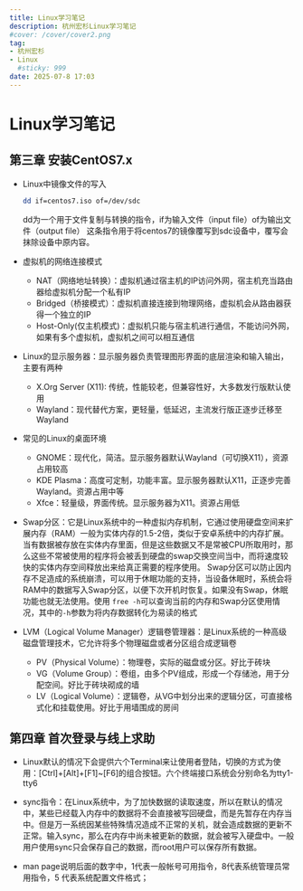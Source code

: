 ```yaml
---
title: Linux学习笔记
description: 杭州宏杉Linux学习笔记
#cover: /cover/cover2.png
tag:
- 杭州宏杉
- Linux
  #sticky: 999
date: 2025-07-8 17:03
---
```


# Linux学习笔记

## 第三章 安装CentOS7.x

* Linux中镜像文件的写入
  
  ```sh
  dd if=centos7.iso of=/dev/sdc
  ```

  dd为一个用于文件复制与转换的指令，if为输入文件（input file）of为输出文件（output file）
  这条指令用于将centos7的镜像覆写到sdc设备中，覆写会抹除设备中原内容。

* 虚拟机的网络连接模式
  * NAT（网络地址转换）：虚拟机通过宿主机的IP访问外网，宿主机充当路由器给虚拟机分配一个私有IP
  * Bridged（桥接模式）：虚拟机直接连接到物理网络，虚拟机会从路由器获得一个独立的IP
  * Host-Only(仅主机模式)：虚拟机只能与宿主机进行通信，不能访问外网，如果有多个虚拟机，虚拟机之间可以相互通信

* Linux的显示服务器：显示服务器负责管理图形界面的底层渲染和输入输出，主要有两种
  * X.Org Server (X11): 传统，性能较老，但兼容性好，大多数发行版默认使用
  * Wayland：现代替代方案，更轻量，低延迟，主流发行版正逐步迁移至Wayland
  
* 常见的Linux的桌面环境
  * GNOME：现代化，简洁。显示服务器默认Wayland（可切换X11），资源占用较高
  * KDE Plasma：高度可定制，功能丰富。显示服务器默认X11，正逐步完善Wayland。资源占用中等
  * Xfce：轻量级，界面传统。显示服务器为X11。资源占用低

* Swap分区：它是Linux系统中的一种虚拟内存机制，它通过使用硬盘空间来扩展内存（RAM）一般为实体内存的1.5-2倍，类似于安卓系统中的内存扩展。当有数据被存放在实体内存里面，但是这些数据又不是常被CPU所取用时，那么这些不常被使用的程序将会被丢到硬盘的swap交换空间当中，而将速度较快的实体内存空间释放出来给真正需要的程序使用。 Swap分区可以防止因内存不足造成的系统崩溃，可以用于休眠功能的支持，当设备休眠时，系统会将RAM中的数据写入Swap分区，以便下次开机时恢复。如果没有Swap，休眠功能也就无法使用。使用 `free -h`可以查询当前的内存和Swap分区使用情况，其中的`-h`参数为将内存数据转化为易读的格式
  
* LVM（Logical Volume Manager）逻辑卷管理器：是Linux系统的一种高级磁盘管理技术，它允许将多个物理磁盘或者分区组合成逻辑卷
  * PV（Physical Volume）：物理卷，实际的磁盘或分区。好比于砖块
  * VG（Volume Group）：卷组，由多个PV组成，形成一个存储池，用于分配空间。好比于砖块砌成的墙
  * LV（Logical Volume）：逻辑卷，从VG中划分出来的逻辑分区，可直接格式化和挂载使用。好比于用墙围成的房间
  
## 第四章 首次登录与线上求助

* Linux默认的情况下会提供六个Terminal来让使用者登陆，切换的方式为使用：[Ctrl]+[Alt]+[F1]~[F6]的组合按钮。六个终端接口系统会分别命名为tty1-tty6
  
* sync指令：在Linux系统中，为了加快数据的读取速度，所以在默认的情况中，某些已经载入内存中的数据将不会直接被写回硬盘，而是先暂存在内存当中。但是万一系统因某些特殊情况造成不正常的关机，就会造成数据的更新不正常。输入sync，那么在内存中尚未被更新的数据，就会被写入硬盘中。一般用户使用sync只会保存自己的数据，而root用户可以保存所有数据。
* man page说明后面的数字中，1代表一般帐号可用指令，8代表系统管理员常用指令，5
代表系统配置文件格式；
